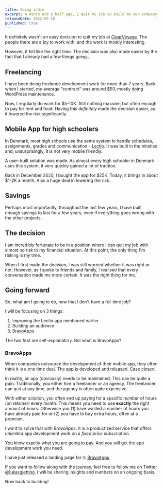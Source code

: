```yaml
---
title: Going indie
excerpt: A month and a half ago, I quit my job to build my own company. What's the plan?
releaseDate: 2022-05-10
published: true
---
```


It definitely wasn't an easy decision to quit my job at [ClearVoyage](https://clearvoyage.com). The people there are a joy to work with, and the work is mostly interesting.

However, it felt like the right time. The decision was also made easier by the fact that I already had a few things going...

## Freelancing

I have been doing freelance development work for more than 7 years. Back when I started, my average "contract" was around $50, mostly doing WordPress maintenance.

Now, I regularly do work for $5-10K. Still nothing massive, but often enough to pay for rent and food. Having this *definitely* made the decision easier, as it lowered the risk significantly.

## Mobile App for high schoolers

In Denmark, most high schools use the same system to handle schedules, assignments, grades and communication - [Lectio](https://lectio.dk). It was built in the nineties and, unsurprisingly, it is not very mobile friendly.

A user-built solution was made. As almost every high schooler in Denmark uses this system, it very quickly gained a lot of traction.

Back in December 2020, I bought the app for $25K. Today, it brings in about $1-2K a month. Also a huge deal in lowering the risk.

## Savings

Perhaps most importantly, throughout the last few years, I have built enough savings to last for a few years, even if everything goes wrong with the other projects.

## The decision

I am incredibly fortunate to be in a position where I can quit my job with almost no risk to my financial situation. At this point, the only thing I'm risking is my time.

When I first made the decision, I was still worried whether it was right or not. However, as I spoke to friends and family, I realised that every conversation made me more certain. It was the right thing for me.

## Going forward

So, what am I going to do, now that I don't have a full time job?

I will be focusing on 3 things:

1. Improving the Lectio app mentioned earlier
2. Building an audience
3. BravoApps

The two first are self-explanatory. But what is BravoApps?

### BravoApps

When companies outsource the development of their mobile app, they often think it is a one time deal. The app is developed and released. Case closed.

In reality, an app (obviously) needs to be maintained. This can be quite a pain. Traditionally, you either hire a freelancer or an agency. The freelancer can quit at any time, and the agency is often quite expensive.

With either solution, you often end up paying for a specific number of hours (on retainer) every month. This means you need to use **exactly** the right amount of hours. Otherwise you (1) have wasted a number of hours you have already paid for _or_ (2) you have to buy extra hours, often at a premium.

I want to solve that with _BravoApps_. It is a productized service that offers _unlimited_ app development work on a _fixed price_ subscription.

You know exactly what you are going to pay. And you will get the app development work you need.

I have just released a landing page for it: [BravoApps](https://bravoapps.dk).

If you want to follow along with the journey, feel free to follow me on Twitter [@lukasgjetting](https://twitter.com/lukasgjetting). I will be sharing insights and numbers on an ongoing basis.

Now back to building!